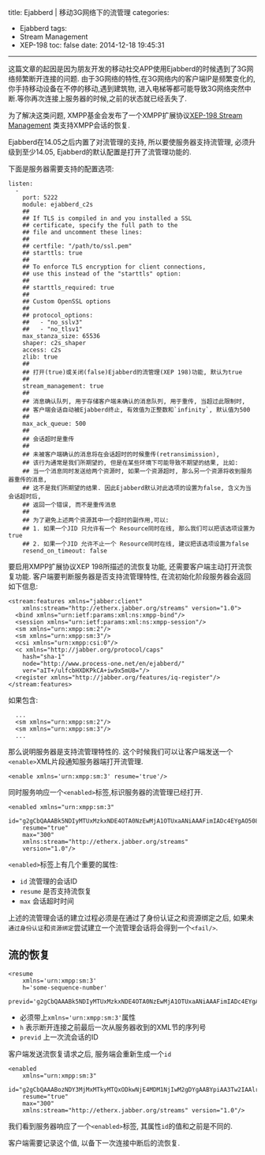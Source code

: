 title: Ejabberd | 移动3G网络下的流管理
categories:
  - Ejabberd
tags:
  - Stream Management
  - XEP-198
toc: false
date: 2014-12-18 19:45:31
---

这篇文章的起因是因为朋友开发的移动社交APP使用Ejabberd的时候遇到了3G网络频繁断开连接的问题. 由于3G网络的特性,在3G网络内的客户端IP是频繁变化的,你手持移动设备在不停的移动,遇到建筑物, 进入电梯等都可能导致3G网络突然中断.等你再次连接上服务器的时候,之前的状态就已经丢失了.

为了解决这类问题, XMPP基金会发布了一个XMPP扩展协议[XEP-198 Stream Management](http://demo.netfoucs.com/yuedong56/article/details/38120101) 类支持XMPP会话的恢复.

Ejabberd在14.05之后内置了对流管理的支持, 所以要使服务器支持流管理, 必须升级到至少14.05, Ejabberd的默认配置是打开了流管理功能的.

下面是服务器需要支持的配置选项:

```
listen:
  -
    port: 5222
    module: ejabberd_c2s
    ##
    ## If TLS is compiled in and you installed a SSL
    ## certificate, specify the full path to the
    ## file and uncomment these lines:
    ##
    ## certfile: "/path/to/ssl.pem"
    ## starttls: true
    ##
    ## To enforce TLS encryption for client connections,
    ## use this instead of the "starttls" option:
    ##
    ## starttls_required: true
    ##
    ## Custom OpenSSL options
    ##
    ## protocol_options:
    ##   - "no_sslv3"
    ##   - "no_tlsv1"
    max_stanza_size: 65536
    shaper: c2s_shaper
    access: c2s
    zlib: true
    ##
    ## 打开(true)或关闭(false)Ejabberd的流管理(XEP 198)功能, 默认为true
    ##
    stream_management: true
    ##
    ## 消息确认队列, 用于存储客户端未确认的消息队列, 用于重传, 当超过此限制时,
    ## 客户端会话自动被Ejabberd终止, 有效值为正整数和`infinity`, 默认值为500
    ##
    max_ack_queue: 500
    ##
    ## 会话超时是重传
    ##
    ## 未被客户端确认的消息将在会话超时的时候重传(retransimission),
    ## 该行为通常是我们所期望的, 但是在某些环境下可能导致不期望的结果, 比如:
    ## 当一个消息同时发送给两个资源时, 如果一个资源超时, 那么另一个资源将收到服务器重传的消息,
    ## 这不是我们所期望的结果. 因此Ejabberd默认对此选项的设置为false, 含义为当会话超时后,
    ## 返回一个错误, 而不是重传消息
    ##
    ## 为了避免上述两个资源其中一个超时的副作用,可以:
    ## 1. 如果一个JID 只允许有一个 Resource同时在线, 那么我们可以把该选项设置为true
    ## 2. 如果一个JID 允许不止一个 Resource同时在线, 建议把该选项设置为false
    resend_on_timeout: false
```

要启用XMPP扩展协议XEP 198所描述的流恢复功能, 还需要客户端主动打开流恢复功能. 客户端要判断服务器是否支持流管理特性, 在流初始化阶段服务器会返回如下信息:


```
<stream:features xmlns="jabber:client"
    xmlns:stream="http://etherx.jabber.org/streams" version="1.0">
  <bind xmlns="urn:ietf:params:xml:ns:xmpp-bind"/>
  <session xmlns="urn:ietf:params:xml:ns:xmpp-session"/>
  <sm xmlns="urn:xmpp:sm:2"/>
  <sm xmlns="urn:xmpp:sm:3"/>
  <csi xmlns="urn:xmpp:csi:0"/>
  <c xmlns="http://jabber.org/protocol/caps"
    hash="sha-1"
    node="http://www.process-one.net/en/ejabberd/"
    ver="aIT+/ulfcbHXDKPkCA+iw9x5mU8="/>
  <register xmlns="http://jabber.org/features/iq-register"/>
</stream:features>
```

如果包含:

```
  ...
  <sm xmlns="urn:xmpp:sm:2"/>
  <sm xmlns="urn:xmpp:sm:3"/>
  ...
```

那么说明服务器是支持流管理特性的. 这个时候我们可以让客户端发送一个`<enable>`XML片段通知服务器端打开流管理.

```
<enable xmlns='urn:xmpp:sm:3' resume='true'/>
```

同时服务响应一个`<enabled>`标签,标识服务器的流管理已经打开.

```
<enabled xmlns="urn:xmpp:sm:3"
    id="g2gCbQAAABk5NDIyMTUxMzkxNDE4OTA0NzEwMjA1OTUxaANiAAAFimIADc4EYgAO508="
    resume="true"
    max="300"
    xmlns:stream="http://etherx.jabber.org/streams"
    version="1.0"/>
```

`<enabled>`标签上有几个重要的属性:

- `id` 流管理的会话ID
- `resume` 是否支持流恢复
- `max` 会话超时时间

上述的流管理会话的建立过程必须是在通过了身份认证之和资源绑定之后, 如果未`通过身份认证`和`资源绑定`尝试建立一个流管理会话将会得到一个`<fail/>`.



## 流的恢复

```
<resume
    xmlns='urn:xmpp:sm:3'
    h='some-sequence-number'
    previd='g2gCbQAAABk5NDIyMTUxMzkxNDE4OTA0NzEwMjA1OTUxaANiAAAFimIADc4EYgAO508='/>
```

- <resume>必须带上`xmlns='urn:xmpp:sm:3'`属性
- `h` 表示断开连接之前最后一次从服务器收到的XML节的序列号
- `previd` 上一次流会话的ID

客户端发送流恢复请求之后, 服务端会重新生成一个`id`

```
<enabled
    xmlns="urn:xmpp:sm:3"
    id="g2gCbQAAABozNDY3MjMxMTkyMTQxODkwNjE4MDM1NjIwM2gDYgAABYpiAA3Tw2IAAlr+"
    resume="true"
    max="300"
    xmlns:stream="http://etherx.jabber.org/streams" version="1.0"/>
```

我们看到服务器响应了一个`<enabled>`标签, 其属性`id`的值和之前是不同的.

客户端需要记录这个值, 以备下一次连接中断后的流恢复.


